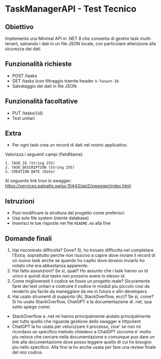 # TaskManagerAPI - Test Tecnico

## Obiettivo

Implementa una Minimal API in .NET 8 che consenta di gestire task multi-tenant, salvando i dati in un file JSON locale, con particolare attenzione alla sicurezza dei dati.

## Funzionalità richieste

- POST /tasks
- GET /tasks (con filtraggio tramite header `X-Tenant-ID`
- Salvataggio dei dati in file JSON

## Funzionalità facoltative

- PUT /tasks/{id}
- Test unitari

## Extra

- Per ogni task crea un record di dati nel nostro applicativo. 

Valorizza i seguenti campi (fieldName):

	1. TASK_ID (String 255)
	2. TASK_DESCRIPTION (String 255)
	3. CREATION DATE (Date)

Al seguente link trovi lo swagger: https://services.paloalto.swiss:10443/api2/swagger/index.html

## Istruzioni

- Puoi modificare la struttura del progetto come preferisci
- Usa solo file system (niente database)
- Inserisci le tue risposte nel file `README.md` alla fine

## Domande finali

1. Hai riscontrato difficoltà? Dove?
	Si, ho trovato difficolta nel completare l'Extra,
	soprattutto perche non riuscivo a capire dove inviare 
	il record di un nuovo task anche se quando ho capito dove 
	dovevo inviarlo ho notato che era abbastanza apparente.
2. Hai fatto assunzioni? Se sì, quali?
	Ho assunto che i task hanno un id unico e quindi due tasks non possono
	avere lo stesso id.
3. Come miglioreresti il codice se fosse un progetto reale?
	Sicuramente farei dei test unitari e costruire il codice in moduli 
	piu piccolo cosi da renderlo piu facile da maneggiare da me in futuro
	e altri developers
4. Hai usato strumenti di supporto (AI, StackOverflow, ecc)? Se sì, come?
 	Si ho usato StackOverflow, ChatGPT e la documentazione di .net, qua sotto spiego come:
  - StackOverflow e .net mi hanno principalmente aiutato principalmente per tutto quello
	che riguarda gestione dello swagger e httpclient
  - ChatGPT la ho usata per velocizzare il processo, cioe' se non mi ricordavo
	un specifico metodo chiedevo a ChatGPT siccome e' molto piu veloce che cercare
	nella documentazione e comunque puo dare un link alla documentazione dove posso
	leggere quello di cui ho bisogno piu nello specifico. Alla fine la ho anche usata 
	per fare una review finale del mio codice. 
